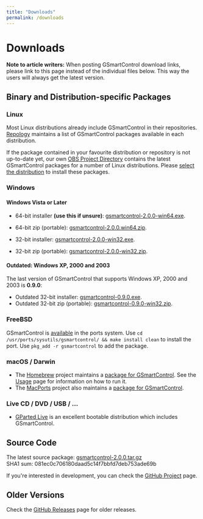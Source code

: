 ```yaml
---
title: "Downloads"
permalink: /downloads
---
```


# Downloads

**Note to article writers:** When posting GSmartControl download links, please
link to this page instead of the individual files below. This way the users will always get
the latest version.


## Binary and Distribution-specific Packages

### Linux

Most Linux distributions already include GSmartControl in their repositories.
[Repology](https://repology.org/project/gsmartcontrol/versions) maintains a list
of GSmartControl packages available in each distribution. 

If the package contained in your favourite distribution or repository is not up-to-date yet, our own
[OBS Project Directory](http://download.opensuse.org/repositories/home:/alex_sh:/gsmartcontrol:/stable_latest/)
contains the latest GSmartControl packages for a number of Linux distributions. Please
[select the distribution](https://software.opensuse.org//download.html?project=home%3Aalex_sh%3Agsmartcontrol%3Astable_latest&package=gsmartcontrol)
to install these packages.

### Windows

#### Windows Vista or Later

- 64-bit installer **(use this if unsure)**: [gsmartcontrol-2.0.0-win64.exe](https://github.com/ashaduri/gsmartcontrol/releases/download/v2.0.0/gsmartcontrol-2.0.0-win64.exe).

- 64-bit zip (portable): [gsmartcontrol-2.0.0.win64.zip](https://github.com/ashaduri/gsmartcontrol/releases/download/v2.0.0/gsmartcontrol-2.0.0-win64.zip).

- 32-bit installer: [gsmartcontrol-2.0.0-win32.exe](https://github.com/ashaduri/gsmartcontrol/releases/download/v2.0.0/gsmartcontrol-2.0.0-win32.exe).

- 32-bit zip (portable): [gsmartcontrol-2.0.0-win32.zip](https://github.com/ashaduri/gsmartcontrol/releases/download/v2.0.0/gsmartcontrol-2.0.0-win32.zip).

#### Outdated: Windows XP, 2000 and 2003

The last version of GSmartControl that supports Windows XP, 2000 and 2003
is **0.9.0**:
- Outdated 32-bit installer: [gsmartcontrol-0.9.0.exe](https://github.com/ashaduri/gsmartcontrol/releases/download/v0.9.0/gsmartcontrol-0.9.0.exe).
- Outdated 32-bit zip (portable): [gsmartcontrol-0.9.0-win32.zip](https://github.com/ashaduri/gsmartcontrol/releases/download/v0.9.0/gsmartcontrol-0.9.0-win32.zip).


### FreeBSD

GSmartControl is [available](http://www.freshports.org/sysutils/gsmartcontrol) in the ports system.
Use `cd /usr/ports/sysutils/gsmartcontrol/ && make install clean` to install the port.
Use `pkg_add -r gsmartcontrol` to add the package.


### macOS / Darwin

- The [Homebrew](https://brew.sh/) project maintains a
[package for GSmartControl](https://formulae.brew.sh/formula/gsmartcontrol).
See the [Usage](usage.md) page for information on how to run it.
- The [MacPorts](https://www.macports.org/) project also maintains a
[package for GSmartControl](https://github.com/macports/macports-ports/blob/master/sysutils/gsmartcontrol/Portfile). 


### Live CD / DVD / USB / ...

- [GParted Live](http://gparted.org/livecd.php) is an excellent bootable distribution
which includes GSmartControl. 


## Source Code

The latest source package:
[gsmartcontrol-2.0.0.tar.gz](https://github.com/ashaduri/gsmartcontrol/archive/refs/tags/v2.0.0.tar.gz) \
SHA1 sum: 081ec0c706180daad5c14f7bbfd7deb753ade69b

If you're interested in development, you can check the
[GitHub Project](https://github.com/ashaduri/gsmartcontrol) page.


## Older Versions
Check the [GitHub Releases](https://github.com/ashaduri/gsmartcontrol/releases) page for older releases.
